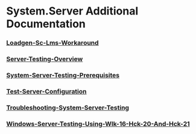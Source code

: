 # System.Server Additional Documentation
### [Loadgen-Sc-Lms-Workaround](loadgen-sc-lms-workaround.md)
### [Server-Testing-Overview](server-testing-overview.md)
### [System-Server-Testing-Prerequisites](system-server-testing-prerequisites.md)
### [Test-Server-Configuration](test-server-configuration.md)
### [Troubleshooting-System-Server-Testing](troubleshooting-system-server-testing.md)
### [Windows-Server-Testing-Using-Wlk-16-Hck-20-And-Hck-21](windows-server-testing-using-wlk-16-hck-20-and-hck-21.md)
